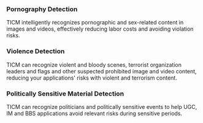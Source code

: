 ### Pornography Detection

TICM intelligently recognizes pornographic and sex-related content in images and videos, effectively reducing labor costs and avoiding violation risks.

### Violence Detection

TICM can recognize violent and bloody scenes, terrorist organization leaders and flags and other suspected prohibited image and video content, reducing your applications' risks with violent and terrorism content.

### Politically Sensitive Material Detection

TICM can recognize politicians and politically sensitive events to help UGC, IM and BBS applications avoid relevant risks during sensitive periods.
